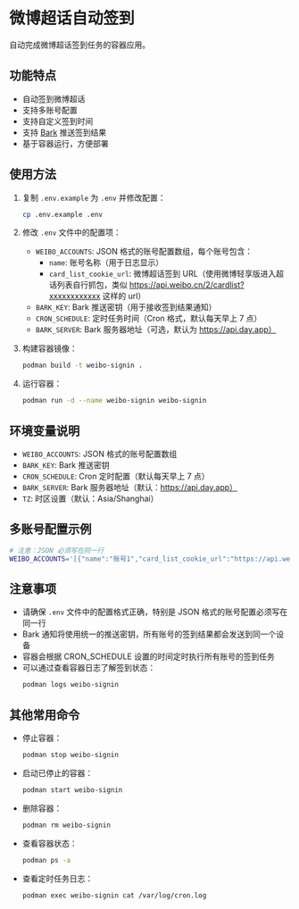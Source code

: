 # 微博超话自动签到

自动完成微博超话签到任务的容器应用。

## 功能特点

- 自动签到微博超话
- 支持多账号配置
- 支持自定义签到时间
- 支持 [Bark](https://github.com/Finb/Bark) 推送签到结果
- 基于容器运行，方便部署

## 使用方法

1. 复制 `.env.example` 为 `.env` 并修改配置：
   ```bash
   cp .env.example .env
   ```

2. 修改 `.env` 文件中的配置项：
   - `WEIBO_ACCOUNTS`: JSON 格式的账号配置数组，每个账号包含：
     - `name`: 账号名称（用于日志显示）
     - `card_list_cookie_url`: 微博超话签到 URL（使用微博轻享版进入超话列表自行抓包，类似 https://api.weibo.cn/2/cardlist?xxxxxxxxxxxx 这样的 url）
   - `BARK_KEY`: Bark 推送密钥（用于接收签到结果通知）
   - `CRON_SCHEDULE`: 定时任务时间（Cron 格式，默认每天早上 7 点）
   - `BARK_SERVER`: Bark 服务器地址（可选，默认为 https://api.day.app）

3. 构建容器镜像：
   ```bash
   podman build -t weibo-signin .
   ```

4. 运行容器：
   ```bash
   podman run -d --name weibo-signin weibo-signin
   ```

## 环境变量说明

- `WEIBO_ACCOUNTS`: JSON 格式的账号配置数组
- `BARK_KEY`: Bark 推送密钥
- `CRON_SCHEDULE`: Cron 定时配置（默认每天早上 7 点）
- `BARK_SERVER`: Bark 服务器地址（默认：https://api.day.app）
- `TZ`: 时区设置（默认：Asia/Shanghai）

## 多账号配置示例

```bash
# 注意：JSON 必须写在同一行
WEIBO_ACCOUNTS='[{"name":"账号1","card_list_cookie_url":"https://api.weibo.cn/2/cardlist?xxx"},{"name":"账号2","card_list_cookie_url":"https://api.weibo.cn/2/cardlist?yyy"}]'
```

## 注意事项

- 请确保 `.env` 文件中的配置格式正确，特别是 JSON 格式的账号配置必须写在同一行
- Bark 通知将使用统一的推送密钥，所有账号的签到结果都会发送到同一个设备
- 容器会根据 CRON_SCHEDULE 设置的时间定时执行所有账号的签到任务
- 可以通过查看容器日志了解签到状态：
  ```bash
  podman logs weibo-signin
  ```

## 其他常用命令

- 停止容器：
  ```bash
  podman stop weibo-signin
  ```

- 启动已停止的容器：
  ```bash
  podman start weibo-signin
  ```

- 删除容器：
  ```bash
  podman rm weibo-signin
  ```

- 查看容器状态：
  ```bash
  podman ps -a
  ```

- 查看定时任务日志：
  ```bash
  podman exec weibo-signin cat /var/log/cron.log
  ```